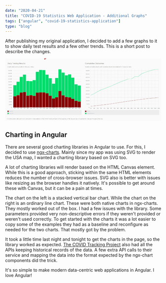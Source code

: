 ```yaml
---
date: "2020-04-21"
title: "COVID-19 Statistics Web Application - Additional Graphs"
tags: ["angular", "covid-19-statistics-application"]
type: "blog"
---
```


After publishing my original application, I decided to add a few graphs to it to show daily test results and a few other trends. This is a short post to describe the changes.

![New COVID-19 Graphs](../images/covid-19-stats-new-graphs.jpg)

## Charting in Angular

There are several good charting libraries in Angular to use. For this, I decided to use [ngx-charts](https://swimlane.github.io/ngx-charts/). Mainly since my app was using SVG to render the USA map, I wanted a charting library based on SVG too.

A lot of charting libraries will render based on the HTML Canvas element. While this is a good approach, sticking within the same HTML elements reduces the number of cross-browser issues. SVG also is better with issues like resizing as the browser handles it natively. It's possible to get around these with Canvas, but it can be a pain at times.

The chart on the left is a stacked vertical bar chart. While the chart on the right is an ordinary line chart. These were both native charts in ngx-charts. They mostly worked out of the box. I had a few issues with the library. Some parameters provided very non-descriptive errors if they weren't provided or weren't used correctly. To get started with the charts it was a lot easier to copy some of the examples they had as a baseline and reconfigure as needed for the two charts. That mostly got by the problem.

It took a little time last night and tonight to get the charts in the page, so the library worked as expected. [The COVID Tracking Project](https://covidtracking.com/) also had all the APIs keeping historical records of the data. A few extra API calls to their service and mapping the data into the format expected by the ngx-chart components did the trick.

It's so simple to make modern data-centric web applications in Angular. I love Angular!
